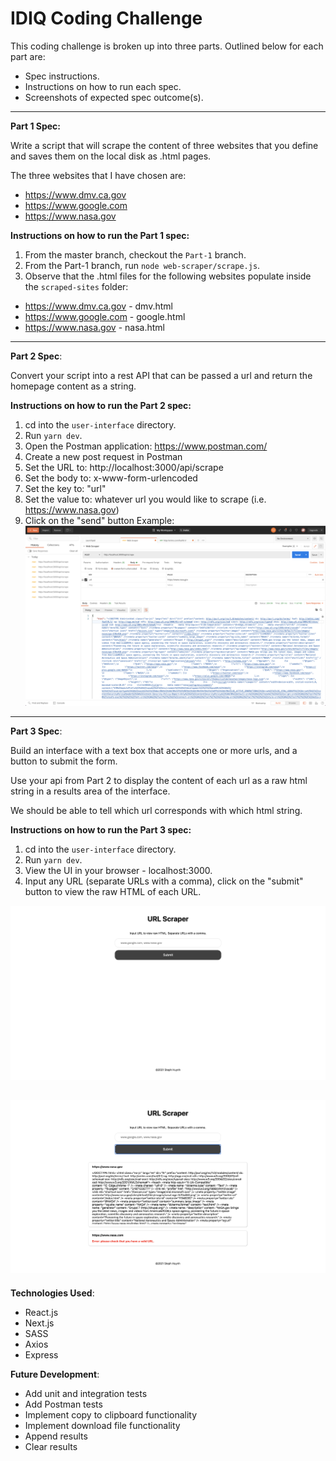 # IDIQ Coding Challenge

This coding challenge is broken up into three parts. Outlined below for each part are:

- Spec instructions.
- Instructions on how to run each spec.
- Screenshots of expected spec outcome(s).
---

**Part 1 Spec:**

Write a script that will scrape the content of three websites that you define and saves them on the local disk as .html pages. 

The three websites that I have chosen are:
- https://www.dmv.ca.gov
- https://www.google.com
- https://www.nasa.gov

**Instructions on how to run the Part 1 spec:**

1. From the master branch, checkout the `Part-1` branch.
1. From the Part-1 branch, run `node web-scraper/scrape.js`.
1. Observe that the .html files for the following websites populate inside the `scraped-sites` folder:
- https://www.dmv.ca.gov - dmv.html
- https://www.google.com - google.html
- https://www.nasa.gov - nasa.html

---

**Part 2 Spec**: 

Convert your script into a rest API that can be passed a url and return the homepage content as a string.

**Instructions on how to run the Part 2 spec:**

1. cd into the `user-interface` directory.
1. Run `yarn dev`.
1. Open the Postman application: https://www.postman.com/
1. Create a new post request in Postman
1. Set the URL to: http://localhost:3000/api/scrape
1. Set the body to: x-www-form-urlencoded
1. Set the key to: "url"
1. Set the value to: whatever url you would like to scrape (i.e. https://www.nasa.gov)
1. Click on the "send" button
Example:
![postman-example-nasa](screenshots/postman-nasa.png)

---

**Part 3 Spec**: 

Build an interface with a text box that accepts one or more urls, and a button to submit the form. 

Use your api from Part 2 to display the content of each url as a raw html string in a results area of the interface. 

We should be able to tell which url corresponds with which html string.

**Instructions on how to run the Part 3 spec:**

1. cd into the `user-interface` directory.
2. Run `yarn dev`.
3. View the UI in your browser - localhost:3000.
4. Input any URL (separate URLs with a comma), click on the "submit" button to view the raw HTML of each URL.

![before search](screenshots/part-3-beforeSearch.png)

![after search](screenshots/part-3-afterSearch.png)
---

**Technologies Used**:

- React.js
- Next.js
- SASS
- Axios
- Express

**Future Development**:

- Add unit and integration tests
- Add Postman tests
- Implement copy to clipboard functionality
- Implement download file functionality
- Append results
- Clear results

